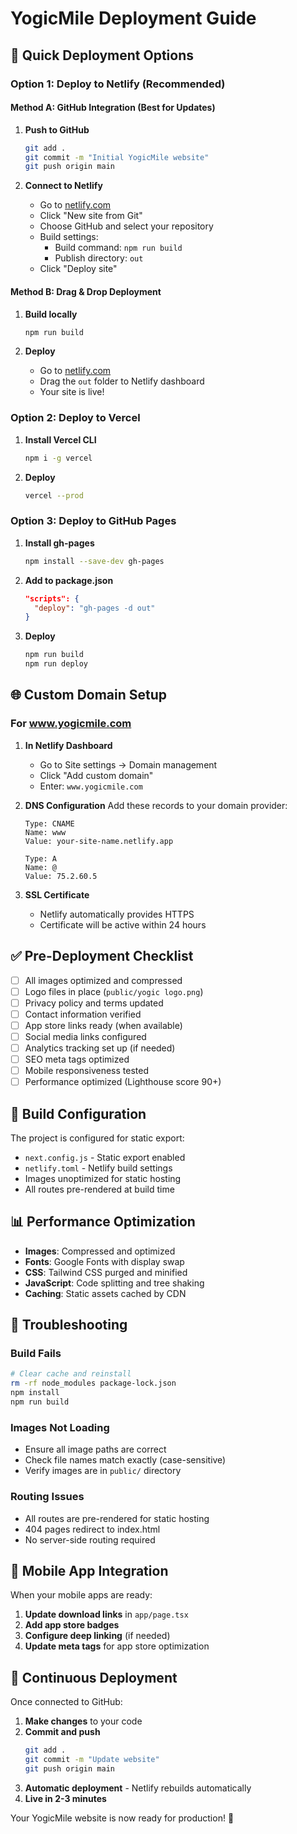 # YogicMile Deployment Guide

## 🚀 Quick Deployment Options

### Option 1: Deploy to Netlify (Recommended)

#### Method A: GitHub Integration (Best for Updates)

1. **Push to GitHub**
   ```bash
   git add .
   git commit -m "Initial YogicMile website"
   git push origin main
   ```

2. **Connect to Netlify**
   - Go to [netlify.com](https://netlify.com)
   - Click "New site from Git"
   - Choose GitHub and select your repository
   - Build settings:
     - Build command: `npm run build`
     - Publish directory: `out`
   - Click "Deploy site"

#### Method B: Drag & Drop Deployment

1. **Build locally**
   ```bash
   npm run build
   ```

2. **Deploy**
   - Go to [netlify.com](https://netlify.com)
   - Drag the `out` folder to Netlify dashboard
   - Your site is live!

### Option 2: Deploy to Vercel

1. **Install Vercel CLI**
   ```bash
   npm i -g vercel
   ```

2. **Deploy**
   ```bash
   vercel --prod
   ```

### Option 3: Deploy to GitHub Pages

1. **Install gh-pages**
   ```bash
   npm install --save-dev gh-pages
   ```

2. **Add to package.json**
   ```json
   "scripts": {
     "deploy": "gh-pages -d out"
   }
   ```

3. **Deploy**
   ```bash
   npm run build
   npm run deploy
   ```

## 🌐 Custom Domain Setup

### For www.yogicmile.com

1. **In Netlify Dashboard**
   - Go to Site settings → Domain management
   - Click "Add custom domain"
   - Enter: `www.yogicmile.com`

2. **DNS Configuration**
   Add these records to your domain provider:
   ```
   Type: CNAME
   Name: www
   Value: your-site-name.netlify.app
   
   Type: A
   Name: @
   Value: 75.2.60.5
   ```

3. **SSL Certificate**
   - Netlify automatically provides HTTPS
   - Certificate will be active within 24 hours

## ✅ Pre-Deployment Checklist

- [ ] All images optimized and compressed
- [ ] Logo files in place (`public/yogic logo.png`)
- [ ] Privacy policy and terms updated
- [ ] Contact information verified
- [ ] App store links ready (when available)
- [ ] Social media links configured
- [ ] Analytics tracking set up (if needed)
- [ ] SEO meta tags optimized
- [ ] Mobile responsiveness tested
- [ ] Performance optimized (Lighthouse score 90+)

## 🔧 Build Configuration

The project is configured for static export:

- `next.config.js` - Static export enabled
- `netlify.toml` - Netlify build settings
- Images unoptimized for static hosting
- All routes pre-rendered at build time

## 📊 Performance Optimization

- **Images**: Compressed and optimized
- **Fonts**: Google Fonts with display swap
- **CSS**: Tailwind CSS purged and minified
- **JavaScript**: Code splitting and tree shaking
- **Caching**: Static assets cached by CDN

## 🚨 Troubleshooting

### Build Fails
```bash
# Clear cache and reinstall
rm -rf node_modules package-lock.json
npm install
npm run build
```

### Images Not Loading
- Ensure all image paths are correct
- Check file names match exactly (case-sensitive)
- Verify images are in `public/` directory

### Routing Issues
- All routes are pre-rendered for static hosting
- 404 pages redirect to index.html
- No server-side routing required

## 📱 Mobile App Integration

When your mobile apps are ready:

1. **Update download links** in `app/page.tsx`
2. **Add app store badges** 
3. **Configure deep linking** (if needed)
4. **Update meta tags** for app store optimization

## 🔄 Continuous Deployment

Once connected to GitHub:

1. **Make changes** to your code
2. **Commit and push**
   ```bash
   git add .
   git commit -m "Update website"
   git push origin main
   ```
3. **Automatic deployment** - Netlify rebuilds automatically
4. **Live in 2-3 minutes**

Your YogicMile website is now ready for production! 🎉